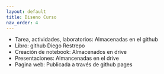 ```yaml
---
layout: default
title: Diseno Curso
nav_order: 4
---
```


- Tarea, actividades, laboratorios: Almacenadas en el github
- Libro: github Diego Restrepo
- Creación de notebook: Almacenados en drive
- Presentaciones: Almancenadas  en el drive 
- Pagina web: Publicada a través de github pages

